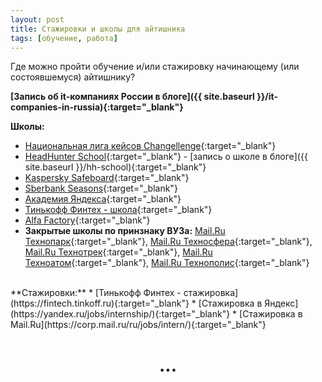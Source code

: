 ```yaml
---
layout: post 
title: Стажировки и школы для айтишника
tags: [обучение, работа]
---
```


Где можно пройти обучение и/или стажировку начинающему (или состоявшемуся) айтишнику?

<!--more-->
**[Запись об it-компаниях России в блоге]({{ site.baseurl }}/it-companies-in-russia){:target="_blank"}**
<br/>

**Школы:** 
* [Национальная лига кейсов Changellenge](http://changellenge.com/event){:target="_blank"}
* [HeadHunter School](https://school.hh.ru){:target="_blank"} - [запись о школе в блоге]({{ site.baseurl }}/hh-school){:target="_blank"}
* [Kaspersky Safeboard](https://safeboard.kaspersky.ru/){:target="_blank"}
* [Sberbank Seasons](http://sberseasons.ru){:target="_blank"}
* [Академия Яндекса](https://academy.yandex.ru){:target="_blank"}
* [Тинькофф Финтех - школа](https://fintech.tinkoff.ru){:target="_blank"}
* [Alfa Factory](http://1.changellenge.com/alfa-factory){:target="_blank"}
* **Закрытые школы по принзнаку ВУЗа:** [Mail.Ru Технопарк](https://park.mail.ru/pages/index/){:target="_blank"}, [Mail.Ru Техносфера](https://sphere.mail.ru/pages/index/){:target="_blank"}, [Mail.Ru Технотрек](https://track.mail.ru/pages/index/){:target="_blank"}, [Mail.Ru Техноатом](https://atom.mail.ru/pages/index/){:target="_blank"}, [Mail.Ru Технополис](https://polis.mail.ru/pages/index/){:target="_blank"}

<br/>
**Стажировки:**
* [Тинькофф Финтех - стажировка](https://fintech.tinkoff.ru){:target="_blank"}
* [Стажировка в Яндекс](https://yandex.ru/jobs/internship/){:target="_blank"}
* [Стажировка в Mail.Ru](https://corp.mail.ru/ru/jobs/intern/){:target="_blank"}

<h1 style="text-align: center;">...</h1>